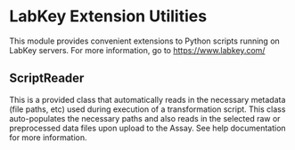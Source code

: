 # LabKey Extension Utilities
This module provides convenient extensions to Python scripts running on LabKey servers. For more information, go to https://www.labkey.com/
## ScriptReader
This is a provided class that automatically reads in the necessary metadata (file paths, etc) used during execution of a transformation script. This class auto-populates the necessary paths and also reads in the selected raw or preprocessed data files upon upload to the Assay. See help documentation for more information.
